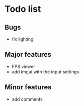 # Todo list

## Bugs 

- fix lighting

## Major features

- FPS viewer
- add imgui with the input settings

## Minor features

- add comments